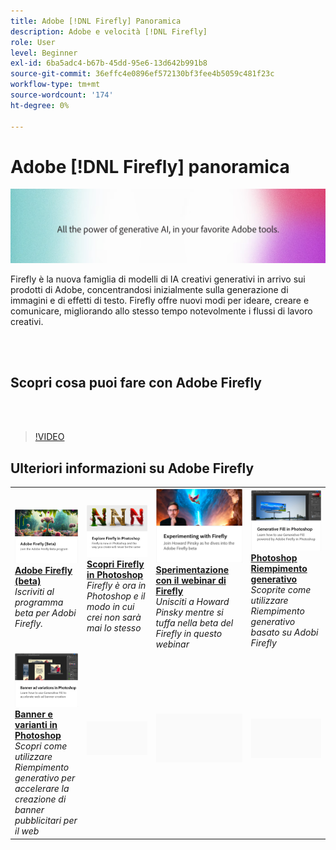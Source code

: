 ```yaml
---
title: Adobe [!DNL Firefly] Panoramica
description: Adobe e velocità [!DNL Firefly]
role: User
level: Beginner
exl-id: 6ba5adc4-b67b-45dd-95e6-13d642b991b8
source-git-commit: 36effc4e0896ef572130bf3fee4b5059c481f23c
workflow-type: tm+mt
source-wordcount: '174'
ht-degree: 0%

---
```


# Adobe [!DNL Firefly] panoramica

![Firefly Hero Image](../assets/firefly.png)

Firefly è la nuova famiglia di modelli di IA creativi generativi in arrivo sui prodotti di Adobe, concentrandosi inizialmente sulla generazione di immagini e di effetti di testo. Firefly offre nuovi modi per ideare, creare e comunicare, migliorando allo stesso tempo notevolmente i flussi di lavoro creativi.

<br> 

## Scopri cosa puoi fare con Adobe Firefly

<br> 

>[!VIDEO](https://video.tv.adobe.com/v/3416970t1?quality=12&learn=on&hidetitle=true)

## Ulteriori informazioni su Adobe Firefly

<table>
<tr>
   <td>
      <a href="https://firefly.adobe.com/" target="_blank">
         <img alt="Firefly Adobe (Beta)" src="assets/firefly-beta.png" />
      </a>
      <div>
      <a href="https://firefly.adobe.com/" target="_blank"><strong>Adobe Firefly (beta)</strong></a>
      </div>
      <em>Iscriviti al programma beta per Adobi Firefly.</em>
      <br>
  </td>
  <td>
      <a href="https://www.adobe.com/sensei/generative-ai/firefly.html" target="_blank">
         <img alt="Scopri Firefly in Photoshop" src="assets/firefly-photoshop.png" />
      </a>
      <div>
      <a href="https://www.adobe.com/sensei/generative-ai/firefly.html" target="_blank"><strong>Scopri Firefly in Photoshop</strong></a>
      </div>
      <em>Firefly è ora in Photoshop e il modo in cui crei non sarà mai lo stesso</em>
      <br>
  </td>
  <td>
      <a href="webinar-experimenting.md">
         <img alt="Sperimentazione con Adobe Firefly" src="assets/webinar-experimenting.png" />
      </a>
      <div>
      <a href="webinar-experimenting.md"><strong>Sperimentazione con il webinar di Firefly</strong></a>
      </div>
      <em>Unisciti a Howard Pinsky mentre si tuffa nella beta del Firefly in questo webinar</em>
      <br>
  </td>
  <td>
      <a href="generative-fill.md">
         <img alt="Photoshop Riempimento generativo" src="assets/generative-fill.png" />
      </a>
      <div>
      <a href="generative-fill.md"><strong>Photoshop Riempimento generativo</strong></a>
      </div>
      <em>Scoprite come utilizzare Riempimento generativo basato su Adobi Firefly</em>
      <br>
  </td>
</tr>
<tr>
   <td>
      <a href="web-banner-ad.md">
         <img alt="Banner e varianti in Photoshop" src="assets/banner-ad-variations.png" />
      </a>
      <div>
      <a href="web-banner-ad.md"><strong>Banner e varianti in Photoshop</strong></a>
      </div>
      <em>Scopri come utilizzare Riempimento generativo per accelerare la creazione di banner pubblicitari per il web</em>
      <br>
  </td>
  <td>
    <img alt="Spaziatore" src="../assets/Gray_thumbnail.png" />
    <div>
    <br>
  </td>
  <td>
    <img alt="Spaziatore" src="../assets/Gray_thumbnail.png" />
    <div>
    <br>
  </td>
  <td>
    <img alt="Spaziatore" src="../assets/Gray_thumbnail.png" />
    <div>
    <br>
  </td>
</table>

